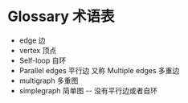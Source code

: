 # Glossary 术语表

- edge 边
- vertex 顶点
- Self-loop 自环
- Parallel edges 平行边 又称 Multiple edges 多重边
- multigraph 多重图
- simplegraph 简单图 -- 没有平行边或者自环
